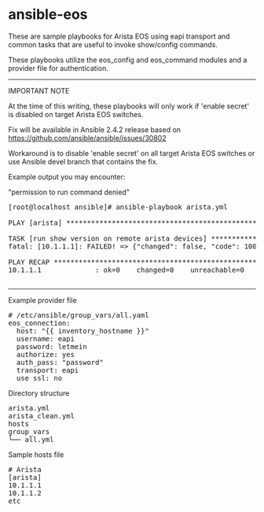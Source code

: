 # ansible-eos
These are sample playbooks for Arista EOS using eapi transport and common tasks that are useful to invoke show/config commands.

These playbooks utilize the eos_config and eos_command modules and a provider file for authentication.

---
IMPORTANT NOTE

At the time of this writing, these playbooks will only work if 'enable secret' is disabled on target Arista EOS switches. 

Fix will be available in Ansible 2.4.2 release based on
https://github.com/ansible/ansible/issues/30802

Workaround is to disable 'enable secret' on all target Arista EOS switches or use Ansible devel branch that contains the fix.

Example output you may encounter:

"permission to run command denied"

<pre>
[root@localhost ansible]# ansible-playbook arista.yml

PLAY [arista] ******************************************************************

TASK [run show version on remote arista devices] *******************************
fatal: [10.1.1.1]: FAILED! => {"changed": false, "code": 1005, "failed": true, "msg": "CLI command 1 of 2 'enable' failed: permission to run command denied" to retry, use: --limit @/etc/ansible/arista.retry

PLAY RECAP *********************************************************************
10.1.1.1             : ok=0    changed=0    unreachable=0    failed=1

</pre>


---

Example provider file
<pre>
# /etc/ansible/group_vars/all.yaml
eos_connection:
  host: "{{ inventory_hostname }}"
  username: eapi
  password: letmein
  authorize: yes
  auth_pass: "password"
  transport: eapi
  use_ssl: no
</pre>

Directory structure
<pre>
arista.yml
arista_clean.yml 
hosts
group_vars
└── all.yml
</pre>

Sample hosts file
<pre>
# Arista
[arista]
10.1.1.1
10.1.1.2
etc
</pre>

